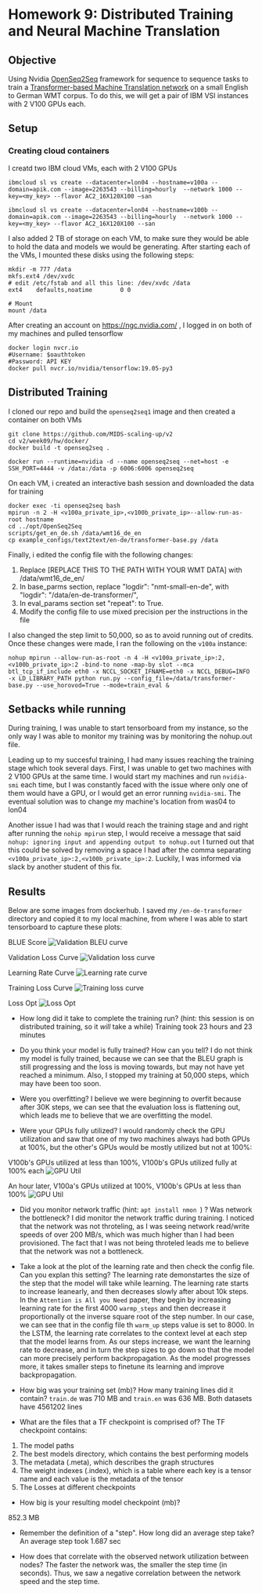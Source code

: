 # Homework 9: Distributed Training and Neural Machine Translation


## Objective
Using Nvidia [OpenSeq2Seq](https://github.com/NVIDIA/OpenSeq2Seq/) framework for sequence to sequence tasks to train a [Transformer-based Machine Translation network](https://nvidia.github.io/OpenSeq2Seq/html/machine-translation/transformer.html) on a small English to German WMT corpus. To do this, we will get a pair of IBM VSI instances with 2 V100 GPUs each.

## Setup

### Creating cloud containers
I creatd two IBM cloud VMs, each with 2 V100 GPUs

```
ibmcloud sl vs create --datacenter=lon04 --hostname=v100a --domain=apik.com --image=2263543 --billing=hourly  --network 1000 --key=<my_key> --flavor AC2_16X120X100 –san

ibmcloud sl vs create --datacenter=lon04 --hostname=v100b --domain=apik.com --image=2263543 --billing=hourly  --network 1000 --key=<my_key> --flavor AC2_16X120X100 --san
```
I also added 2 TB of storage on each VM, to make sure they would be able to hold the data and models we would be generating. After starting each of the VMs, I mounted these disks using the following steps:

```
mkdir -m 777 /data
mkfs.ext4 /dev/xvdc
# edit /etc/fstab and all this line: /dev/xvdc /data                   ext4    defaults,noatime        0 0

# Mount
mount /data
```

After creating an account on https://ngc.nvidia.com/ , I logged in on both of my machines and pulled tensorflow

```
docker login nvcr.io
#Username: $oauthtoken
#Password: API KEY
docker pull nvcr.io/nvidia/tensorflow:19.05-py3
```

## Distributed Training
I cloned our repo and build the `openseq2seq1` image and then created a container on both VMs

```
git clone https://github.com/MIDS-scaling-up/v2
cd v2/week09/hw/docker/
docker build -t openseq2seq .

docker run --runtime=nvidia -d --name openseq2seq --net=host -e SSH_PORT=4444 -v /data:/data -p 6006:6006 openseq2seq
```

On each VM, i created an interactive bash session and downloaded the data for training
```
docker exec -ti openseq2seq bash
mpirun -n 2 -H <v100a_private_ip>,<v100b_private_ip>--allow-run-as-root hostname
cd ../opt/OpenSeq2Seq 
scripts/get_en_de.sh /data/wmt16_de_en
cp example_configs/text2text/en-de/transformer-base.py /data
```

Finally, i edited the config file with the following changes:
1. Replace [REPLACE THIS TO THE PATH WITH YOUR WMT DATA] with /data/wmt16_de_en/
1. In base_parms section, replace "logdir": "nmt-small-en-de", with "logdir": "/data/en-de-transformer/", 
1. In eval_params section set "repeat": to True.
1. Modify the config file to use mixed precision per the instructions in the file


I also changed the step limit to 50,000, so as to avoid running out of credits. Once these changes were made, I ran the following on the `v100a` instance:

```
nohup mpirun --allow-run-as-root -n 4 -H <v100a_private_ip>:2,<v100b_private_ip>:2 -bind-to none -map-by slot --mca btl_tcp_if_include eth0 -x NCCL_SOCKET_IFNAME=eth0 -x NCCL_DEBUG=INFO -x LD_LIBRARY_PATH python run.py --config_file=/data/transformer-base.py --use_horovod=True --mode=train_eval &
```



## Setbacks while running 
During training, I was unable to start tensorboard from my instance, so the only way I was able to monitor my training was by monitoring the nohup.out file.

Leading up to my succesful training, I had many issues reaching the training stage which took several days. First, I was unable to get two machines with 2 V100 GPUs at the same time. I would start my machines and run `nvidia-smi` each time, but I was constantly faced with the issue where only one of them would have a GPU, or I would get an error running `nvidia-smi`. The eventual solution was to change my machine's location from was04 to lon04

Another issue I had was that I would reach the training stage and and right after running the `nohip mpirun` step, I would receive a message that said `nohup: ignoring input and appending output to nohup.out` I turned out that this could be solved by removing a space I had after the comma separating `<v100a_private_ip>:2,<v100b_private_ip>:2`. Luckily, I was informed via slack by another student of this fix.

## Results

Below are some images from dockerhub. I saved my `/en-de-transformer` directory and copied it to my local machine, from where I was able to start tensorboard to capture these plots:

BLUE Score
![Validation BLEU curve](https://i.ibb.co/g42hJQp/bleu.jpg)

Validation Loss Curve
![Validation loss curve](https://i.ibb.co/JdHBvzZ/eval-loss.jpg)

Learning Rate Curve
![Learning rate curve](https://i.ibb.co/TmrbKGs/learn-rate.jpg)

Training Loss Curve
![Training loss curve](https://i.ibb.co/T1v9WjT/train-loss.jpg)

Loss Opt
![Loss Opt](https://i.ibb.co/0qSzrQY/loss-opt.jpg)

* How long did it take to complete the training run? (hint: this session is on distributed training, so it *will* take a while)
Training took 23 hours and 23 minutes

* Do you think your model is fully trained? How can you tell?
I do not think my model is fully trained, because we can see that the BLEU graph is still progressing and the loss is moving towards, but may not have yet reached a minimum. Also, I stopped my training at 50,000 steps, which may have been too soon.

* Were you overfitting?
I believe we were beginning to overfit because after 30K steps, we can see that the evaluation loss is flattening out, which leads me to believe that we are overfitting the model.

* Were your GPUs fully utilized?
I would randomly check the GPU utilization and saw that one of my two machines always had both GPUs at 100%, but the other's GPUs would be mostly utilized but not at 100%:

V100b's GPUs utilized at less than 100%, V100b's GPUs utilized fully at 100% each
![GPU Util](https://i.ibb.co/MhTX2yM/Screen-Shot-2020-03-07-at-12-40-46-PM.jpg)

An hour later, V100a's GPUs utilized at 100%, V100b's GPUs at less than 100%
![GPU Util](https://i.ibb.co/4jsMk88/Screen-Shot-2020-03-07-at-1-33-31-PM.jpg)


* Did you monitor network traffic (hint:  ```apt install nmon ```) ? Was network the bottleneck?
I did monitor the network traffic during training. I noticed that the network was not throteling, as I was seeing network read/write speeds of over 200 MB/s, which was much higher than I had been provisioned. The fact that I was not being throteled leads me to believe that the network was not a bottleneck.

* Take a look at the plot of the learning rate and then check the config file.  Can you explan this setting?
The learning rate demonstartes the size of the step that the model will take while learning. The learning rate starts to increase leanearly, and then decreases slowly after about 10k steps. In the `Attention is All you Need` paper, they begin by increasing learning rate for the first 4000 `warmp_steps` and then decrease it proportionally ot the inverse square root of the step number. In our case, we can see that in the config file th `warm_up` steps value is set to 8000. In the LSTM, the learning rate correlates to the context level at each step that the model learns from. As our steps increase, we want the learning rate to decrease, and in turn the step sizes to go down so that the model can more precisely perform backpropagation. As the model progresses more, it takes smaller steps to finetune its learning and improve backpropagation.

* How big was your training set (mb)? How many training lines did it contain?
`train.de` was 710 MB and `train.en` was 636 MB. Both datasets have 4561202 lines

* What are the files that a TF checkpoint is comprised of?
The TF checkpoint contains:

1. The model paths
2. The best models directory, which contains the best performing models
3. The metadata (.meta), which describes the graph structures
4. The weight indexes (.index), which is a table where each key is a tensor name and each value is the metadata of the tensor
5. The Losses at different checkpoints

* How big is your resulting model checkpoint (mb)?

852.3 MB

* Remember the definition of a "step". How long did an average step take?
An average step took 1.687 sec

* How does that correlate with the observed network utilization between nodes?
The faster the network was, the smaller the step time (in seconds). Thus, we saw a negative correlation between the network speed and the step time.
